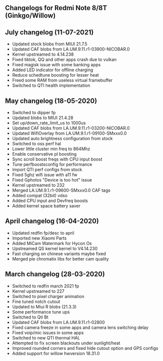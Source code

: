 ## Changelogs for Redmi Note 8/8T (Ginkgo/Willow)

## July changelog (11-07-2021)
* Updated stock blobs from MIUI 21.7.5
* Updated CAF blobs from LA.UM.9.11.r1-03900-NICOBAR.0
* Kernel upstreamed to 4.14.238
* Fixed tiktok, QQ and other apps crash due to vulkan
* Fixed magisk issue with some banking apps
* Added LED indicator for offline charging
* Reduce schedtune boosting for lesser heat
* Freed some RAM from useless virtual framebuffer
* Switched to QTI health implementation

## May changelog (18-05-2020)
* Switched to dipper fp
* Updated blobs to MIUI 21.4.28
* Set up/down_rate_limit_us to 1000us
* Updated CAF blobs from LA.UM.9.11.r1-03200-NICOBAR.0
* Updated WifiOverlay from LA.UM.9.1.r1-09100-SMxxx0.0
* Updated auto brightness configuration from stock
* Switched to oss perf hal
* Lower little cluster min freq to 864Mhz
* Enable conservative pl boosting
* Sync scroll boost freqs with CPU input boost
* Tune perfboostsconfig for performance
* Import QTI perf configs from stock
* Fixed 5ghz wifi issue with a11 fw
* Fixed Gphotos "Device is too hot" issue
* Kernel upstreamed to 232
* Merged LA.UM.9.1.r1-09600-SMxxx0.0 CAF tags
* Added compat (32bit) vdso
* Added CPU input and Devfreq boosts
* Added kernel space battery saver

## April changelog (16-04-2020)
* Updated redfin fp/desc to april
* Imported new Xiaomi Parts
* Added MiCam Watermark for Hycon Os
* Upstreamed QS kernel kernel to V4.14.230
* Fast charging on chinese variants maybe fixed
* Merged pie chromatix libs for better cam quality

## March changelog (28-03-2020)
* Switched to redfin march 2021 fp
* Kernel upstreamed to 227
* Switched to pixel charger animation
* Fine tuned notch cutout
* Updated to Miui R blobs (21.3.3)
* Some performance tune ups
* Switched to Qti Bt
* Updated CAF blobs from LA.UM.9.11.r1-02800
* Fixed camera freeze in some apps and camera lens switching delay
* Fixed voip/mic issues in some apps
* Switched to new QTI thermal HAL
* Attempted to fix screen blackouts under sunlight/heat
* Improved rounded corners and fixed hide cutout option and GPS configs
* Added support for willow hwversion 18.31.0
